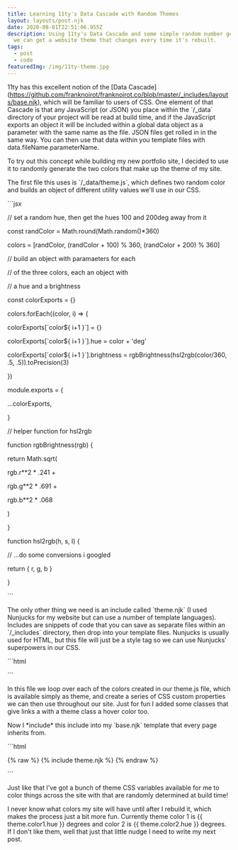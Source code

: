```yaml
---
title: Learning 11ty's Data Cascade with Random Themes
layout: layouts/post.njk
date: 2020-08-01T22:51:06.955Z
description: Using 11ty's Data Cascade and some simple random number generation
  we can get a website theme that changes every time it's rebuilt.
tags:
  - post
  - code
featuredImg: /img/11ty-theme.jpg
---
```

11ty has this excellent notion of the \[Data Cascade](https://github.com/franknoirot/franknoirot.co/blob/master/_includes/layouts/base.njk), which will be familiar to users of CSS. One element of that Cascade is that any JavaScript (or JSON) you place within the \`/_data\` directory of your project will be read at build time, and if the JavaScript exports an object it will be included within a global data object as a parameter with the same name as the file. JSON files get rolled in in the same way. You can then use that data within you template files with data.fileName.parameterName.



To try out this concept while building my new portfolio site, I decided to use it to randomly generate the two colors that make up the theme of my site.



The first file this uses is \`/_data/theme.js\`, which defines two random color and builds an object of different utility values we'll use in our CSS.



\`\``jsx

// set a random hue, then get the hues 100 and 200deg away from it

const randColor = Math.round(Math.random()*360)

colors = \[randColor, (randColor + 100) % 360, (randColor + 200) % 360]



// build an object with paramaeters for each

// of the three colors, each an object with

// a hue and a brightness

const colorExports = {}

colors.forEach((color, i) => {

colorExports\[\`color${ i+1 }\`] = {}

colorExports\[\`color${ i+1 }\`].hue = color + 'deg'

colorExports\[\`color${ i+1 }\`].brightness = rgbBrightness(hsl2rgb(color/360, .5, .5)).toPrecision(3)

})



module.exports = {

...colorExports,

}



// helper function for hsl2rgb

function rgbBrightness(rgb) {

return Math.sqrt(

rgb.r\*\*2 * .241 +

rgb.g\*\*2 * .691 +

rgb.b\*\*2 * .068

)

}



function hsl2rgb(h, s, l) {

// ...do some conversions i googled

return { r, g, b }

}

\`\``



The only other thing we need is an include called \`theme.njk\` (I used Nunjucks for my website but can use a number of template languages). Includes are snippets of code that you can save as separate files within an \`/_includes\` directory, then drop into your template files. Nunjucks is usually used for HTML, but this file will just be a style tag so we can use Nunjucks' superpowers in our CSS.



\`\``html

<!-- /_includes/theme.js -->

<style id='theme-data'>

:root {
{% raw %}

{% for colorName, color in theme %}

\--theme-hue-{{loop.index}}: {{ color.hue }};

\--theme-brightness-{{loop.index}}: {{ color.brightness }};

\--theme-color-{{loop.index}}: hsl(var(--theme-hue-{{loop.index}}), 60%, 85%);

\--theme-color-{{loop.index}}-dark: hsl(var(--theme-hue-{{loop.index}}), 80%, {% adjustBrightness 5, 20, color.brightness %}%);

{% endfor %}

}

{% for colorName, color in theme %}

a.theme-{{loop.index}}:hover,

a.theme-{{loop.index}}:focus {

color: hsl(var(--theme-hue-{{loop.index}}), 60%, 65%);

}

a.theme-{{loop.index}}:hover path,

a.theme-{{loop.index}}:focus path {

fill: hsl(var(--theme-hue-{{loop.index}}), 60%, 65%);

}

{% endfor %}
{% endraw %}
</style>

\`\``



In this file we loop over each of the colors created in our theme.js file, which is available simply as theme, and create a series of CSS custom properties we can then use throughout our site. Just for fun I added some classes that give links a with a theme class a hover color too.



Now I \*include\* this include into my \`base.njk\` template that every page inherits from.



\`\``html

<!-- /_includes/layouts/base.njk -->

<!doctype html>

<html lang="en">

<head>

<!-- ... more meta and styles ... -->

{% raw %}
{% include theme.njk %}
{% endraw %}

<!-- more HTML and whatnot -->

\`\``



Just like that I've got a bunch of theme CSS variables available for me to color things across the site with that are randomly determined at build time!



I never know what colors my site will have until after I rebuild it, which makes the process just a bit more fun. Currently theme color 1 is {{ theme.color1.hue }} degrees and color 2 is {{ theme.color2.hue }} degrees. If I don't like them, well that just that little nudge I need to write my next post.